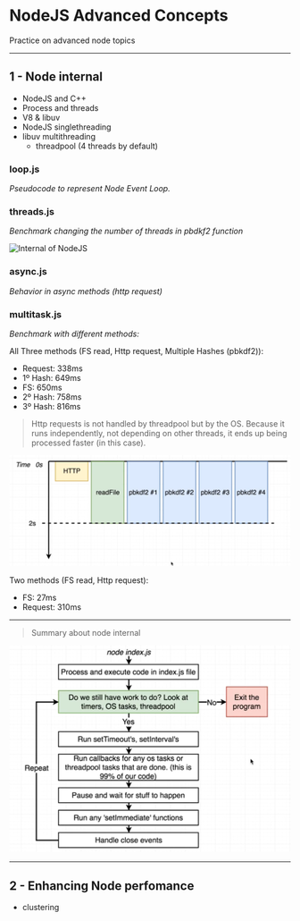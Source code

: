# NodeJS Advanced Concepts

Practice on advanced node topics

---

## 1 - Node internal

- NodeJS and C++
- Process and threads
- V8 & libuv
- NodeJS singlethreading
- libuv multithreading
  - threadpool (4 threads by default)

### loop.js

_Pseudocode to represent Node Event Loop._

### threads.js

_Benchmark changing the number of threads in pbdkf2 function_

![Internal of NodeJS](https://miro.medium.com/max/772/1*YwotUAmN8DvoOygk5RyH3Q.png)

### async.js

_Behavior in async methods (http request)_

### multitask.js

_Benchmark with different methods:_

All Three methods (FS read, Http request, Multiple Hashes (pbkdf2)):

- Request: 338ms
- 1º Hash: 649ms
- FS: 650ms
- 2º Hash: 758ms
- 3º Hash: 816ms

> Http requests is not handled by threadpool but by the OS. Because it runs independently, not depending on other threads, it ends up being processed faster (in this case).

![first benchmark](assets/1-benchmark.png)

Two methods (FS read, Http request):

- FS: 27ms
- Request: 310ms

---

> Summary about node internal

![internal node summary](./assets/Summary%20-%20node%20internal.png)

---

## 2 - Enhancing Node perfomance

- clustering
